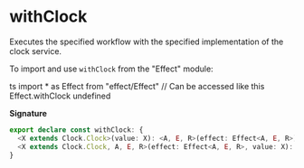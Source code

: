 # withClock

Executes the specified workflow with the specified implementation of the
clock service.

To import and use `withClock` from the "Effect" module:

ts
import \* as Effect from "effect/Effect"
// Can be accessed like this
Effect.withClock
undefined

**Signature**

```ts
export declare const withClock: {
  <X extends Clock.Clock>(value: X): <A, E, R>(effect: Effect<A, E, R>) => Effect<A, E, R>
  <X extends Clock.Clock, A, E, R>(effect: Effect<A, E, R>, value: X): Effect<A, E, R>
}
```
